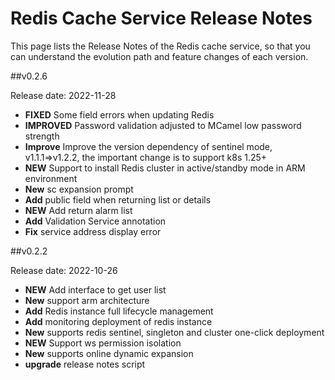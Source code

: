 # Redis Cache Service Release Notes

This page lists the Release Notes of the Redis cache service, so that you can understand the evolution path and feature changes of each version.

##v0.2.6

Release date: 2022-11-28

- **FIXED** Some field errors when updating Redis
- **IMPROVED** Password validation adjusted to MCamel low password strength
- **Improve** Improve the version dependency of sentinel mode, v1.1.1=>v1.2.2, the important change is to support k8s 1.25+
- **NEW** Support to install Redis cluster in active/standby mode in ARM environment
- **New** sc expansion prompt
- **Add** public field when returning list or details
- **NEW** Add return alarm list
- **Add** Validation Service annotation
- **Fix** service address display error

##v0.2.2

Release date: 2022-10-26

- **NEW** Add interface to get user list
- **New** support arm architecture
- **Add** Redis instance full lifecycle management
- **Add** monitoring deployment of redis instance
- **New** supports redis sentinel, singleton and cluster one-click deployment
- **NEW** Support ws permission isolation
- **New** supports online dynamic expansion
- **upgrade** release notes script